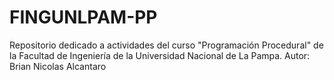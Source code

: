 # FINGUNLPAM-PP
Repositorio dedicado a actividades del curso "Programación Procedural" de la Facultad de Ingeniería de la Universidad Nacional de La Pampa.
Autor: Brian Nicolas Alcantaro
